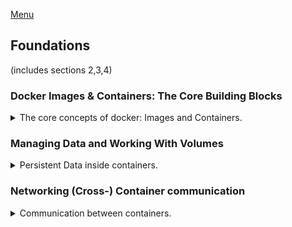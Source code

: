 <!--
ignore these words in spell check for this file
// cSpell:ignore println beny swfavorites macvlan
-->

[Menu](../README.md)

## Foundations

(includes sections 2,3,4)

### Docker Images & Containers: The Core Building Blocks

<details>
<summary>
The core concepts of docker: Images and Containers.
</summary>

pre-built and custom images.
create, run and manage docker containers.

docker has images and containers. images are templates for the containers, they contain the code and required dependencies. we can run the same container based on one image several time. the container is running application, a concrete object that is created from the image.

#### Using & Running External (Pre-Built) Images

there are two ways of getting an image, one way is to use a pre-built image, something that a co-worker created and shared with us, or an official image from a docker repository, such as [DockerHub](https://hub.docker.com/).

we can use DockerHub immediately, without logging it. it's the default behavior of docker.

running `docker container run node` will download the latest official node image from DockerHub, and run it locally for us, getting us into the node interactive shell (REPL - Read, Evaluate,Print, Loop). getting an image from a hub is called "pulling".

we can see the containers with the `docker container ls -a` command.

let's try to get the node terminal
`docker container run -it node`, and now we can play with node directly, like checking the version with `node -v`. we exit it with `.exit`, which is a node js command.

we can have many containers running with the same image.

#### Our Goal: A NodeJS App

we usually want our container to do something, we use an image and build up on it, like have it execute a certain code for us.

we have another js example, in the folder
*nodejs-app-starting-setup*, which is a node webserver we can work with. had we wanted to run it locally, we would need node on our machine, to install the dependencies with `npm install` (which creates node_modules), and then run `node server.js` to start the server on local host (we would then visit port 80).

##### Building our own Image with a Dockerfile

now we will create a docker-file to containerize the server. this file contains the instruction to build the image.

we start with the `FROM` stanza, which tells us which image to use as a base image or an OS.\
The next command is to `COPY` file from the folder into the image. every container has it's own internal files system. the folder is created if needed.\
Now we want to get all the dependencies, so we want to call the same node command, we use the `RUN` stanza.\
but before that, we need to move ourselves into the correct Folder, with `WORKDIR`. we can change the folder before copying, we just need to be sure our paths match.\
To start the server, we want a command to happen when the container itself starts, this is done with `CMD`, which takes a shell command.\
The final thing we are missing is the Ports, the container is running in isolation, so we need to make a port visible to the host machine, this is done with `EXPOSE`


```dockerfile
FROM node

#copy everything from the folder into the image at app folder. 
COPY . /app

# move to working directory
WORKDIR /app

# expose port
EXPOSE 80

# run commands when the image is created
RUN npm install

# run this when the container starts
CMD [ "node", "server.js" ]
```

#### Running a Container based on our own Image

now we want to turn the docker file into an image. for now we won't give the image a name.
we still are missing something! while we exposed the port internally, we haven't connected it to our host machine. but actually, the port exposed in the image doesn't do much.

```sh
cd nodejs-app-starting-setup
docker image build .
docker image ls
docker container run -d --rm -p 3000:80 #image name
docker container run --detach --rm --publish 3001:80 #image name
```

in this example, have two running instances of the same image, two containers that run independently from one another.

#### Images Are Read-Only!

once the image is created, it's done. it won't reflect any changes, even if it copies something. what we write inside the docker file happens when the image is built. it's a snapshot of the source code.

There are ways to avoid re-building the image, but in the core, images don't contain about the changes that happened after it was created. \
When we create a new image with the `docker image build` command, we will have two images.

#### Understanding Image Layers

Images are layered based, when we change an image, only the parts that changed and the parts afterwards need to be re-built. if the dockerfile and the source files didn't change, then the layers can be cached. each instruction stanza is a layer.

a containers uses the same layers and adds it's own 'file-system' layer.

docker can't do deep analysis, so once a layer is changed, all subsequent layers also need to be re-created.

let's fix our dockerfile, so we won't have to get the dependencies after each change to the site layout. now we should be getting some speedups. because the results of `npm install` can be effectively cached.

```dockerfile
FROM node

# move to working directory
WORKDIR /app

### only copy the package.json
COPY package.json /app
# run commands when the image is created
RUN npm install

# Copy everything else
COPY . /app

# expose port
EXPOSE 80

# run this when the container starts
CMD [ "node", "server.js" ]
```

#### Managing Images & Containers

configuring and managing images and containers.
add *--help* to see description for docker commands.

images:
- tag - add "names" to image
- ls - list images
- inspect - analyze image
- prune - remove unused images
- rm - remove image by identifier

containers:
- name - give meaningful name
- ls - list containers
- rm - remove containers after they were stopped

#### Stopping & Restarting Containers

we can see all the main commands in docker if we run `docker --help`. there are many commands, but not all of the are in use. some commands also have alternative, 

listing containers is done with either *ps* as a main command or the *ls* command from the containers sub command.we can add the *--all, -a* flag to list containers at all states, not just the running ones.
```sh
docker ps
docker container ls -a
```

if we stop a container, we can restart it again.

```sh
docker container run -d --name ngn nginx
docker container stop ngn
docker container ls -a
docker container start ngn
docker container stop ngn
docker container rm ngn
```

#### Understanding Attached & Detached Containers

more we can do with our commands, we can run/start containers in the background, which means they don't block our terminal. this is __attached / detached__ mode. the default mode is running attached, but starting a stopped container is detached mode.

we can use the *--detach,-d* flag to run a container in detached mode. we can attach ourself to a container with the `docker container attach` command.
we can also see the logs with `docker container logs`. if we add the *--follow,-f* flag we will see the logs as they are added.

for a stopped container, we add the *--attach, -a* flag to make it a foreground task.


#### Entering Interactive Mode

lets look at another example, we have a python file at the folder "python-app-starting-app". it's a simple application that takes a min and max numbers, and returns a number in that range. no web server involved.

we will use this app in an interactive mode. it requires active participation from the user. we start by creating an image, so let's make a docker file, we start with the official python image

```dockerfile
FROM python

WORKDIR /app

COPY . /app

CMD ["python", "rng.py"]
```

so lets build this image and try running it.
```sh
cd python-app-starting-setup
docker image build --tag rnd .
docker container run --rm rnd
```
the image build, but we get an when we run the container, we are attached, but not completely, we need to also have input to the container.
lets look at the help documentation for running the docker. we can see the *--interactive,-i* flag, and the *--tty,-t* flag (a sudo terminal), so lets add those flags.

```sh
docker container run --rm  -it rnd
```
if we want to continue using the same container, we need to start it again
when we are attached to it, with STD-IN
```sh
docker container run --name rnd -it rnd
#do first try
docker container start -a rnd #doesn't work properly
docker container start -a -i rnd # input and output
```

so docker allows us to use simple utility programs, without installing packages on our local machine.

#### Deleting Images & Containers

When containers finish running, they are in a stopped state. they can be started again, or removed. we do this with the `docker container rm` command. we can't remove a running container, we must stop them before. we can use the *--force,-f*
flag to first kill a running container and then remove it.

for images, we can see all images and their sizes, 
```sh
docker image ls #list
docker images  #also list
docker image rm rnd
```

#### Removing Stopped Containers Automatically

if we don't intended to start a container after it's been finished we can automatically remove it after it's done or stopped. this is done with the *--rm* flag. 


#### A Look Behind the Scenes: Inspecting Images

the container build on top of the image, they have their own layer above it, but they all share the image layers.

we can get more information about images with `docker image inspect`

```sh
docker image inspect nginx
docker image inspect nginx --format "{{.Metadata}}"
docker image inspect nginx --format "{{json .RootFs.Layers}}"
docker image inspect nginx --format "{{range .RootFS.Layers}}{{println .}}{{end}}"
```

#### Copying Files Into & From A Container

copy files between the container and the host system.
we specify the source, the and where to copy to.
we can specify either the host or the container as the source or destination.

```sh
docker container run -d --name ngn --rm nginx
echo "ddd" >> dummy.txt
docker container cp dummy.txt ngn:/test123
rm dummy.txt
docker container cp ngn:/test123 dummy
```

if we want, we could copy code into the container, but it's not a good way. there are better ways to do that.
but some scenarios could prove useful, the more common case is to copy files from the container out to the host, if we forgot to set up a data volume.

#### Naming & Tagging Containers and Images

we can give names for images and containers, instead of using the image id or the container random name.

for containers, we simply pass the *--name* flag and give it a unique name. we can rename a container with `docker container rename <old name> <new name>`

for images, there aren't names exactly, but we use tags instead.
we can add tags to exiting images or add the tag when we build the image.
tags are structured as two parts **name:tag**, the name is shared for the image, and the tag can specify a specific image version, such as "latest", "alpha", "12.0.1"\
to build an image with a tag with add the *--tag,-t* flag. if we want to remove a tag from an image, we use `docker image rm` and specify the tag. an image can have any number of tags.

```sh
docker image tag nginx nginx:beny
docker image ls
docker image rm nginx:beny
docker image ls
```


#### Assignment Time to Practice: Images & Containers

lets look at the assignment, we have a folder "assignment-problem"

> Dockerize BOTH apps - the Python and the Node app.
> 1. Create appropriate images for both apps (two separate images!).\
> HINT: Have a brief look at the app code to configure your images correctly!
> 2. Launch a container for each created image, making sure, 
that the app inside the container works correctly and is usable.
> 3. Re-create both containers and assign names to both containers.
Use these names to stop and restart both containers.
> 4. Clean up (remove) all stopped (and running) containers, 
clean up all created images.
> 5. Re-build the images - this time with names and tags assigned to them.
> 6. Run new containers based on the re-built images, ensuring that the containers
are removed automatically when stopped.

first step is to create a Dockerfile in each folder so we could build an image
```sh
cd assignment-problem
touch node-app/Dockerfile python-app/Dockerfile #won't work in windows
```

dockerfile for python app
```dockerfile
FROM python

WORKDIR /app

COPY . /app

CMD ["python", "bmi.py"]
```

dockerfile for node app
```dockerfile
FROM node

WORKDIR /app

COPY package.json .

RUN npm install

COPY . .

EXPOSE 3000

CMD [ "node", "server.js" ]
```

now we build the images and launch the containers
```sh
docker image build python-app/.
docker container run -it <python image>

docker image build node-app/.
docker container run --detach --publish 80:3001 <node image>
```

stopping and removing images and containers
```sh
docker container stop <container 1> <container 2>
docker container rm <container 1> <container 2>
docker image rm <python image> <node image>
```

building images with tags and running containers with names
```sh
docker image build --tag ass1py:0.0.1 python-app/.
docker container run -it --rm --name bmi ass1py:0.0.1
docker image build --tag ass1nd:0.0.1 node-app/.
docker container run --detach --publish 80:3000 --rm --name nd ass1nd:0.0.1
docker container stop nd

docker image rm ass1py:0.0.1 ass1nd:0.0.1
```

#### Sharing Images - Overview

so far, docker helped avoid installing and uninstalling libraries and dependencies, we could use a different version of python for each program without manually managing them.

the next advantage of using docker is to share images (and containers), either with co-workers or publishing them to the world.
everyone who has an image, can run a container based on that image.
there are two ways to share an image:
1. by sharing the docker-file and the source code. so anyone can build the image.
2. share the image itself.

The preferred way is to share images, by pushing them onto a hub, which is a repository for images. if we want the dockerfile, we can look at the source code in the code repository (such as github). A complete image is assured to be the same as what everyone else uses.

#### Pushing Images to DockerHub

so where do we find actual image? we don't share them as files, we get them from repositories, such as dockerHub, or from private registries.

we can store our images on dockerHub, and then we could get them from different machines in the future, and other people can also pull those images and use them. DockerHub is the default registry that docker uses.

the format for the image is registry/user/depository/image:tag
we need to make the image name:tag to be the same as we want on the registry.

```sh
docker image pull <image/repo name : tag>
docker image push <image/repo name : tag>
```
to establish a connection between our docker and the registry we run the `docker login` command. images stored in layers, as always.

#### Pulling & Using Shared Images

we can get images with the `docker image pull` command, when we try running a container, docker first looks for the image locally, and only then at the online registry. this might create problems when we think we're using the latest version. we think the local version is the most up do to date, but it isn't.


#### Module Summary

- What images and containers are.
- Image layers, and how containers are another layer,
- How to get images, either by building them or by pulling them from a registry.
- How to use containers, run, stop, re-start, remove them, and how to use the interactively.
- How to manage and list containers and images. 

</details>

### Managing Data and Working With Volumes

<details>
<summary>
Persistent Data inside containers.
</summary>

A deeper dive into using containers. managing data in images and containers, how to use persistent data and connect data into containers. using data volumes.

#### Understanding Data Categories / Different Kinds of Data

different kinds of data:
> - Application: 
>   - Source code and environment
>   - Dependencies and libraries
>   - Copied into the image
>   - Unchangeable data, read only
> - Temporary Application data:
>     - Data generated by the application
>     - Can be stored internally or in a database
>     - It's ok to discard the data eventually.
>     - Stored inside the file system layer of the container.
> - Permanent Application data:
>     - Needs to persist
>     - Stored in files / database
>     - Data won't be lost when the containers finishes.


Persistent data storage is down with **Volumes**.

#### Analyzing a Real App

another nodeJs example for us to dockerize. the folder "data-volumes"

this time the form creates files and stores them, we would want these data to be persistent somehow across uses. we don't want to lose the feedback from the user when the website goes down.

#### Building & Understanding the Demo App

we start by dockerize-ing the app. just like what we did before.

```dockerfile
FROM node

WORKDIR /app

COPY package.json .

RUN npm install

COPY . .

EXPOSE 80

CMD [ "node", "server.js" ]
```

now we build and run the image. we can go into the container afterwards and see the files being created when we use the website. we can also visit the feedback folder from the browser going into (localhost:3000/feedback/filename.text), but this isn't available from the host machine directly.

```sh
docker image build --tag feedback:0.0.1 .\data-volumes-\ 
docker container run --rm --detach --name feedback -p 3000:80 feedback:0.0.1
docker container exec -it feedback bash
```

#### Understanding the Problem

When we close the container and run it again, all the data we had was removed! this happens when we remove the container, stopping and starting the container again is ok. but the container hold the file system layer, so when the container goes away, the layer is removed.

#### Introducing Volumes

The solution for this problem is by using volumes. volumes are folders on the host machine that are mounted (mapped, made available) on folder inside the container. unlike the copy command, the connection between the folders remains. this way, data remains even after a container shuts down.
this way we can have data available from the host machine, and we can relaunch a container with the same data.


#### A First, Unsuccessful Try

to use volumes, we need to change the docker file by adding the `VOLUME` stanza. we first decide which folder on the container should be exposed / linked to the host machine.

```dockerfile
FROM node

WORKDIR /app

COPY package.json .

RUN npm install

COPY . .

EXPOSE 80

VOLUME ["/app/feedback"]

CMD [ "node", "server.js" ]
```

now we build again and try this

```sh
docker image build --tag feedback:0.0.2 .\data-volumes\ 
docker container run --rm --detach --name feedback -p 3000:80 feedback:0.0.2
```

but this fails! the container crushes. we can look at the logs and see the errors.

the error is actually coming from the nodejs code, the rename command doesn't work across machines.

we can fix the nodejs code, this will require re-building the image.
```js
await fs.copyFile(tempFilePath, finalFilePath);
await fs.unlink(tempFilePath);
```
but this still isn't good enough!

#### Named Volumes To The Rescue!

there are two ways to use external data,Volumes and bind mounts.
volumes also have two types: anonymous and named. in both cases docker sets up a folder on the host machine and link it.
anonymous volumes don't persist across the lifetime of the container.
Named volumes have a defined path in the container mapped to the path on the host machine. and they are able to persist.

named volumes aren't created in the dockerfile, we need to create them when running the container, so we can remove the instruction from the docker file.

```dockerfile
FROM node

WORKDIR /app

COPY package.json .

RUN npm install

COPY . .

EXPOSE 80

#VOLUME ["/app/feedback"]

CMD [ "node", "server.js" ]
```
to run a named volume, we add a flag to the container run, we pass a name for the volume and the path inside the container
*[volume name]:/[path]*

```sh
docker container run --rm --detach --name feedback -v named:/app/feedback -p 3000:80 feedback:0.0.3
docker container stop feedback
docker container run --rm --detach --name feedback -v named:/app/feedback -p 3000:80 feedback:0.0.3
```
anonymous volumes are coupled with a container, named volumes are entities on their own.

#### Removing Anonymous Volumes

when we start a container with an anonymous volume with the *--rm* flag, the volume will be cleared when the volume is removed. if we don't have the flag, the volume won't be removed, but it also won't be reused. we have to remove it with the `docker volume rm` command.
each time we start with an anonymous volume, a new volume is created.

#### Getting Started With Bind Mounts (Code Sharing)

we now dive into bind mounts. 
bind mounts allow us a bi-directional connection to the container. but if we change the source code, we have to re-build the image. this isn't great for us. during development we would like to have quicker cycles of changes without all the restarts.

volumes are managed by Docker, and we don't know where they are stored. bind mounts are defined by us, and the container can see persistent and editable data.

bind mounts are specific to the container, so we need specify it with an absolute path and where it's mapped to.

```sh
docker container run --rm --detach --name feedback -v D:/Docker_Kubernetes_The_Practical_Guide/data-volumes/feedback:/app/feedback -p 3000:80 feedback:0.0.3
```

we should make sure that docker has access to the folder, (note visible in windows docker-desktop with wsl integration).
with docker toolbox the default is the user folders [docker toolbox instructions](https://headsigned.com/posts/mounting-docker-volumes-with-docker-toolbox-for-windows/).

in the video he has an error about binding everything.

note: for windows we can write `-v "%cd%":/app` instead of the entire path.

#### Combining & Merging Different Volumes

recall that this failed
```sh
docker container run --detach --name feedback -v D:/Docker_Kubernetes_The_Practical_Guide/data-volumes:/app -p 3000:80 feedback:0.0.3
docker container ls -a
docker container logs feedback
```

because of how we bind the folders, we overwrite the container file system with the original, we remove what we created in the image with the local folder. so we no longer have all of our dependencies.
we can have both volumes and bind mounts for the same container.

we need to tell docker not to overwrite the files inside it. we add another anonymous volume and direct it to the node modules folder.
```sh
docker container run --detach --name feedback -v feedback:/app/feedback -v D:/Docker_Kubernetes_The_Practical_Guide/data-volumes:/app -v /app/node_modules -p 3000:80 feedback:0.0.3
```
we can (any maybe should) have it in the dockerfile. if there is a conflict between volumes, the most specific one wins. so the anonymous volume wins over the bind mount and retains itself. we now can change the source code and still use the same image. this is easier for us in the development stages.

#### A NodeJS-specific Adjustment: Using Nodemon in a Container

changes in the html files are immediately reflected, but changes to the javascript code aren't. the application is being run by node, so we need to restart the node server (not the container), we can stop and re-start the container, but that clashes with the *--rm* flag which we really like.

for nodeJS, we can use a package called __"nodemon"__ that knows how to restart the server when something changes. we add this to "package.json" under "devDependencies", we also add a "scripts" section.

```json
"scripts":{
   "start":"nodemon server.js"
},
"devDependencies": {"nodemon":"2.0.4"}
```

this also requires us to change the dockerfile to use the script.

```dockerfile
FROM node

WORKDIR /app

COPY package.json .

RUN npm install

COPY . .

EXPOSE 80

#use an anonymous volume to keep the node_modules
VOLUME ["/app/node_modules"]

# use the 'start' script
CMD [ "npm", "start" ]
```
so we have to rebuild the image.

```sh
docker image build --tag feedback:0.0.4 .\data-volumes\ 
docker container run --detach --name feedback -v feedback:/app/feedback -v D:/Docker_Kubernetes_The_Practical_Guide/ \ data-volumes:/app -p 3000:80 feedback:0.0.4
```

for windows, because of wsl2, stuff doesn't work. there is an issue.

#### Volumes & Bind Mounts: Summary

three ways to use the *--volume, -v* flag, getting us an anonymous volume, a named volume or a bind mount.
```sh
docker container run -v /app/data #anonymous volume
docker container run -v named:/app/data #named volume
docker container run -v /path/to/code:/app/data #bind mount
```

| Volume type     | Lifetime                                                            | Reusability | Creation                                  | Notes                                            |
| ---------- | ------------------------------------------------------------------- | ----------- | ----------------------------------------- | ------------------------------------------------ |
| Anonymous  | with the container, disappears if the container used the *--rm flag* | none        | with the *-v* flag or from the dockerfile | create a match with outside resources to override bind-mounts           |
| Named      | persistent                                                          | yes, between containers and across time         | passing a name with the *-v* flag         | data can be shared across containers
| Bind Mount | persistent                                                          | yes, code is shared with the host machine        | passing an absolute path                  | allows for bi-directional changes in source code |


#### A Look at Read-Only Volumes

if the idea is to make changes to the source code available to the container, then it doesn't make sense for the container to be able to change the files on the host system. to enforce this, we can make the bind mount a read-only  volume, if we add **":ro"** after the container path in the volume, we make this volume read only.  the same rules of specificity apply, more specific volumes are stronger the general, so an anonymous volume will allow writing data again. \
Overriding only happens if we write them in the command line, not in the dockerfile.


```sh
docker container run --detach --rm --name feedback -p 3000:80  -v feedback:/app/feedback -v D:/Docker_Kubernetes_The_Practical_Guide/data-volumes:/app:ro -v /app/temp -v /app/node_modules -v feedback:0.0.4
```

#### Managing Docker Volumes

volumes are managed by docker,  we can look at available commands for volumes with `docker volume --help`.

- create
- inspect
- ls
- prune
- rm

we can list all our volumes, which will show us named and anonymous volumes, but not bind mounts.
we can create named volumes before running the container.
if we inspect the volumes, we can find the mount point on the host machine, this won't work well in windows, because docker desktop runs a virtual machine to run docker. if the volume is a readonly, it will show under the "options" key.

we can remove either all volumes (prune) or a specific one, but that also clears all of our data, so we need to be careful with them.



#### Using "COPY" vs Bind Mounts

if we are using the bind mount to get all the files into the container then why are we copying the contents inside the dockerfile?

the answer is that bind mounts are used during development, this is so we can reflect changes without stopping the container and re-building the image. once we get to the production/deployment stage, we won't have the source code available on the server, and we won't want to change it during runtime.

#### Don't COPY Everything: Using "dockerignore" Files

we can restrict what the `COPY` stanza copies, we can add ".dockerignore" file that won't be copied by the docker file when the image is being built. this is like ".gitignore".\
the dot is an important part of the file name. 

a good thing to ignore is the "node_modules" folder, which would protect us from overwriting the dependencies we got from `npm install`. we can also ignore the dockerfile itself, any git folders and anything that isn't required to run the application.


#### Working with Environment Variables & ".env" Files

> "Docker support build-time arguments and runtime environment variables"

arguments allow us to set flexible data that is matched with argument from the image build command with the *--build-arg* flag.

environment variables are available to applications inside the container, we can set them in the dockerfile `ENV` or pass them into the container.

for example, we could change the port that the server listens on to use environment variables.

```js
//app.listen(80);
app.listen(process.env.PORT)
```

we can set the environment variable in the docker file
```dockerfile
ENV PORT 80
EXPOSE $PORT
```

we can also change the environment variable when we run the container, with the *--env, -e* flag, which take a key:value pair. or pass a file with the environment variables by using *--env-file* flag
```sh
docker container run --env PORT=8003 <...>
docker container run --env-file ./.env <...>
```

we should be careful with the data that we put into the dockerfile and the image, we don't want to add any private data inside,that means passwords, credentials, private keys and stuff.

#### Using Build Arguments (ARG)

Docker also has build time arguments, that effect image building, in our example, we have the default port hardcoded into the docker file. this is done with `ARG` stanza, which takes a name and a possible default value. this parameter can only be used during build stages, but not for runtime commands (such as `CMD`).
the dollar sign means we are referring to a parameter.

```dockerfile
ARG DEFAULT_PORT=80
ENV PORT $DEFAULT_PORT
EXPOSE $PORT
```

when we build the image, we pass the value with the *--build-arg* flag so now the image uses this variable.
```sh
docker image build --build-arg DEFAULT_PORT=8000 .
```

because of how images are built (with layers), it's best to declare the arguments as late as possible, so we won't need to rebuild so much of the image for each change.

#### Module Summary

> "Containers can read and write data, **Volumes** can help with data storage, **Bind Mounts** can help with direct container interaction."

by default, data that is produced by the container is gone when the container finishes, to get the data out, we would want to use a volume. 

> Volumes are folder on the host machine, managed by Docker, which are mounted into the container
> - **Named Volumes** survive container removal and can therefore be used to store persistent data
> - **Anonymous Volumes** are attached to a container - they can be used save (temporary) data inside the container.
> - **Bind Mounts** are folders on the host machine which are specified by the user and mounted into containers (like named volumes).
>     - we combine them with anonymous volumes to override specifications.

> **Build Arguments** and **Runtime Environment** variables can be used to make images and containers more dynamic / configurable.

build argument allow us to modify the image we build. environment variables effect the container instance itself.

</details>

### Networking (Cross-) Container communication

<details>
<summary>
Communication between containers.
</summary>

Now we will look at networks, how containers talk to one another, or how can containers connect with the local machine with http request or how the outside world can connect with the containers.

#### Communication Types

three forms of communication that our containers require.

##### Case 1: Container to WWW Communication

lets assume that we have an application in a docker container, and that this application wants to talk to the outside world, a site that isn't managed by us.

we have the example in "networks-starting-setup", an app that uses the *axios* package to talk with an external api ("star wars api"), and fetches data from it.

so if we use this node in a container, we must allow it to send and receive requests

##### Case 2: Container to Local Host Machine Communication

another kind of communication is to something on the host machine, like a webserver or a database. it's another application, but it doesn't run inside a container. in the application, we have a mongo database running, so we need to talk with it.

##### Case 3: Container to Container Communication

the last kind of communication is between containers, we can run a sql database on a container, and have another container talk to it. most applications use several containers together, each container does one thing. so one container runs the database, another runs the front end side of the app, and a different container runs the backend logic.

#### Analyzing the Demo App

lets look at the application. it has some dependencies and it runs a web api, it doesn't have a front end side with html responses.
this API has four entry point
- get - favorites
- post - favorites
- get - movies
- get - people

the "get movies" and "get people" use the external star wars api.
we also need a mongo database, where we store data about our favorites. we communicate with the mongoDB by using the 'mongoose' package.

we will use mongoDB in a container, we will also use *postman* to send the http requests.


#### Creating a Container & Communicating to the Web (WWW)

we will first dockerize this app. we have a dockerfile already. trying to run just this app fails because we don't have mongoDB.

```sh
docker image build -t favorites-node ./networks-starting-setup
docker image ls
docker container run -d --rm -p 3000:3000 --name sw favorites-node
docker container ls -a
docker container run --rm -p 3000:3000 --name sw favorites-node
```
we try commenting out the code that talks with mongodb to see if the other parts run. we build the image again and see that the other parts work, containers get access to the web right out of the box, we can send http requests to the external world.

#### Making Container to Host Communication Work

now we check if we can make a container talk to an app working on the local machine. if we had a mongodb running locally, we would want to talk with it.

to fix this, we change our code and use a special address, we replace "localhost" with "host.docker.internal" this will work with any service, be it a an app or a web server on the local machine.

#### Container to Container Communication: A Basic Solution

communicating between containers. for this we need a container running mongodb.

[MongoDB](https://hub.docker.com/_/mongo) has an official image we can use.

we also need to change our code again, to make it talk to a dockerize container running the mongoDB.
we can inspect the mongoDB container and check the ip address of the container.

```sh
docker container run --rm -d --name mongodb mongo
docker container inspect mongodb
```

we can try changing the address in the code and hard coding it. this will work, but is a bad solution, we can't be sure that the mongoDB will always run on the same ip. and we had to change the image.

#### Introducing Docker Networks: Elegant Container to Container Communication

we can multiple containers running on the same docker network, we do this with the *--network* flag, which makes all containers running on the same network able to talk to one another.

we need to change the code again to make the application able to talk to other, docker gives us an internal DNS, so we can use the container name in the code to talk to other application. we just need to build the image again...
```js
mongoose.connect(
  //'mongodb://localhost:27017/swfavorites',
  //'mongodb://host.docker.internal:27017/swfavorites',
  'mongodb://mongodb:27017/swfavorites',
  { useNewUrlParser: true },
  (err) => {
    if (err) {
      console.log(err);
    } else {
      app.listen(3000);
    }
  }
);

```

networks aren't created by running a container (named volumes are...), we must create them before.
```sh
docker network create my_network
docker container run --rm -d --network my_network --name mongodb mongo
docker container inspect mongodb --format "{{json .NetworkSettings.Networks }}"
docker container run --rm -d -p 3000:3000 --network my_network --name sw favorites-node
```

we don't have to add published port to the mongoDB container, as it is only talking to stuff inside the network, it doesn't go outside or talks to external apis.

docker doesn't replace source code to replace stuff, it has an internal dns that resolves addresses.

#### Docker Network Drivers

there is an additional flag to the `docker network create` command, the *--driver, -d* flag with one of the following options:

- *bridge* (default) - containers on the same network find each other.
- *host* - for standalone containers, the container shares the same network as the local host
- *overlay* - parts of the swarm orchestration mode
- *macvlan* - custom MAC address
- *none* - no networking
- (others, 3rd party tools) - extensions
  
#### Module Summary

we can combine networks and volumes to store persistent data. most applications use more than one container.

Connection | notes
----|------|
Container to outside net | works out of the box
Container to local machine | requires code changes - replace **"localhost"** with **"host.docker.internal"**
Container to Container | use docker networks

</details>